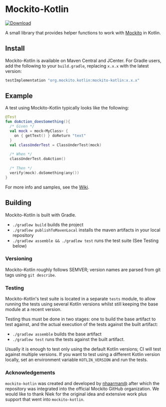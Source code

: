 # Mockito-Kotlin
[ ![Download](https://maven-badges.herokuapp.com/maven-central/org.mockito/mockito-kotlin/badge.svg) ](https://maven-badges.herokuapp.com/maven-central/org.mockito/mockito-kotlin)

A small library that provides helper functions to work with [Mockito](https://github.com/mockito/mockito) in Kotlin.

## Install

Mockito-Kotlin is available on Maven Central and JCenter.
For Gradle users, add the following to your `build.gradle`, replacing `x.x.x` with the latest version:

```groovy
testImplementation "org.mockito.kotlin:mockito-kotlin:x.x.x"
```

## Example

A test using Mockito-Kotlin typically looks like the following:

```kotlin
@Test
fun doAction_doesSomething(){ 
  /* Given */
  val mock = mock<MyClass> {
    on { getText() } doReturn "text"
  }
  val classUnderTest = ClassUnderTest(mock)
  
  /* When */
  classUnderTest.doAction()
  
  /* Then */
  verify(mock).doSomething(any())
}
```

For more info and samples, see the [Wiki](https://github.com/mockito/mockito-kotlin/wiki).

## Building

Mockito-Kotlin is built with Gradle.

 - `./gradlew build` builds the project
 - `./gradlew publishToMavenLocal` installs the maven artifacts in your local repository
 - `./gradlew assemble && ./gradlew test` runs the test suite (See Testing below)

### Versioning

Mockito-Kotlin roughly follows SEMVER; version names are parsed from 
git tags using `git describe`.

### Testing

Mockito-Kotlin's test suite is located in a separate `tests` module,
to allow running the tests using several Kotlin versions whilst still
keeping the base module at a recent version.  

Testing thus must be done in two stages: one to build the base artifact
to test against, and the actual execution of the tests against the 
built artifact:

 - `./gradlew assemble` builds the base artifact
 - `./gradlew test` runs the tests against the built artifact.

Usually it is enough to test only using the default Kotlin versions; 
CI will test against multiple versions.
If you want to test using a different Kotlin version locally, set
an environment variable `KOTLIN_VERSION` and run the tests.

### Acknowledgements

`mockito-kotlin` was created and developed by [nhaarman@](https://github.com/nhaarman) after which the repository was integrated into the official Mockito GitHub organization.
We would like to thank Niek for the original idea and extensive work plus support that went into `mockito-kotlin`.
